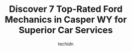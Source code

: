 ---
layout: ampstory
image: https://images.unsplash.com/photo-1610998342124-c4fcba4cf4bf?ixlib=rb-4.0.3&ixid=MnwxMjA3fDB8MHxwaG90by1wYWdlfHx8fGVufDB8fHx8&auto=format&fit=crop&w=640&h=853&q=80
author: techidn
featured: false
description: Experience the excellence of automotive service by visiting the 7 best Ford Mechanic in Casper WY, USA. With their expertise, attention to detail, and commitment to customer satisfaction, yo
title: Discover 7 Top-Rated Ford Mechanics in Casper WY for Superior Car Services
cover:
   title: Discover 7 Top-Rated Ford Mechanics in Casper WY for Superior Car Services
   subtitle: Rickpate
   background: https://images.unsplash.com/photo-1610998342124-c4fcba4cf4bf?ixlib=rb-4.0.3&ixid=MnwxMjA3fDB8MHxwaG90by1wYWdlfHx8fGVufDB8fHx8&auto=format&fit=crop&w=640&h=853&q=80

pages: 
 - layout: thirds
   top: <h1>#1 Doyle Johnsons Auto Repair</h1>
   bottom: "<p>Doyle Johnsons is great! I have always taken my vehicles there and never been disappointed. Todd  Travis, and Karen go out of their way to be sure you have a good profes</p>"
   background: https://www.knot35.com/toplist/wp-content/uploads/2023/06/best-ford-mechanic-1-in-casper-wy-1685840723.jpeg
   backgroundblur: true
 - layout: thirds
   top: <h1>#2 Thomas Crawford Auto</h1>
   bottom: "<p>105 Big Horn Rd, Casper, WY 82601, United States</p>"
   background: https://www.knot35.com/toplist/wp-content/uploads/2023/06/best-ford-mechanic-2-in-casper-wy-1685840723.jpeg
   cta:
      link: https://www.knot35.com/toplist/discover-7-top-rated-ford-mechanics-in-casper-wy-for-superior-car-services/
      text: Discover 7 Top-Rated Ford Mechanics in Casper WY for Superior Car Services
 - layout: thirds
   top: <h1>#3 Greiner Ford of Casper Collision</h1>
   bottom: "<p>3333 CY Ave, Casper, WY 82604, United States</p>"
   background: https://www.knot35.com/toplist/wp-content/uploads/2023/06/best-ford-mechanic-3-in-casper-wy-1685840723.jpeg
   cta:
      link: https://www.knot35.com/toplist/discover-7-top-rated-ford-mechanics-in-casper-wy-for-superior-car-services/
      text: Discover 7 Top-Rated Ford Mechanics in Casper WY for Superior Car Services
 - layout: thirds
   top: <h1>#4 Daves Automotive Service Center</h1>
   bottom: "<p>811 N Center St, Casper, WY 82601, United States</p>"
   background: https://images.unsplash.com/photo-1489694553447-4c9339da310d?ixlib=rb-4.0.3&ixid=MnwxMjA3fDB8MHxwaG90by1wYWdlfHx8fGVufDB8fHx8&auto=format&fit=crop&w=640&h=853&q=80
   cta:
      link: https://www.knot35.com/toplist/discover-7-top-rated-ford-mechanics-in-casper-wy-for-superior-car-services/
      text: Discover 7 Top-Rated Ford Mechanics in Casper WY for Superior Car Services
 - layout: thirds
   top: <h1>#5 Master Mechanic LLC</h1>
   bottom: "<p>1830 E Yellowstone Hwy, Casper, WY 82601, United States</p>"
   background: https://images.unsplash.com/photo-1524169358666-79f22534bc6e?ixlib=rb-4.0.3&ixid=MnwxMjA3fDB8MHxwaG90by1wYWdlfHx8fGVufDB8fHx8&auto=format&fit=crop&w=640&h=853&q=80
   cta:
      link: https://www.knot35.com/toplist/discover-7-top-rated-ford-mechanics-in-casper-wy-for-superior-car-services/
      text: Discover 7 Top-Rated Ford Mechanics in Casper WY for Superior Car Services
 - layout: thirds
   top: <h1>#6 Reeds Automotive & Custom Exhaust</h1>
   bottom: "<p>255 W Collins Dr, Casper, WY 82601, United States</p>"
   background: https://images.unsplash.com/photo-1531169509526-f8f1fdaa4a67?ixlib=rb-4.0.3&ixid=MnwxMjA3fDB8MHxwaG90by1wYWdlfHx8fGVufDB8fHx8&auto=format&fit=crop&w=640&h=853&q=80
   cta:
      link: https://www.knot35.com/toplist/discover-7-top-rated-ford-mechanics-in-casper-wy-for-superior-car-services/
      text: Discover 7 Top-Rated Ford Mechanics in Casper WY for Superior Car Services
 - layout: thirds
   top: <h1>#7 Waynes Auto & Truck Repair, LLC</h1>
   bottom: "<p>2312 Old Salt Creek Hwy, Casper, WY 82601, United States</p>"
   background: https://images.unsplash.com/photo-1536745287225-21d689278fd1?ixlib=rb-4.0.3&ixid=MnwxMjA3fDB8MHxwaG90by1wYWdlfHx8fGVufDB8fHx8&auto=format&fit=crop&w=640&h=853&q=80
   cta:
      link: https://www.knot35.com/toplist/discover-7-top-rated-ford-mechanics-in-casper-wy-for-superior-car-services/
      text: Discover 7 Top-Rated Ford Mechanics in Casper WY for Superior Car Services
 - layout: thirds
   middle: Continue reading...
   background: https://images.unsplash.com/photo-1533998839656-76f5e4b2bccb?ixlib=rb-4.0.3&ixid=MnwxMjA3fDB8MHxwaG90by1wYWdlfHx8fGVufDB8fHx8&auto=format&fit=crop&w=640&h=853&q=80
   cta:
      link: https://www.knot35.com/toplist/discover-7-top-rated-ford-mechanics-in-casper-wy-for-superior-car-services/
      text: Discover 7 Top-Rated Ford Mechanics in Casper WY for Superior Car Services
      
---